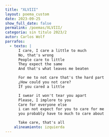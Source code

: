 ```yaml
---
title: "XLVIII"
layout: poema_custom
date: 2023-09-25
show_full_date: false
permalink: /poemas/XLVIII/
categoria: sin titulo 2023/2
autor: Carlos Wolf
parrafos:
  - texto: |
      I care, I care a little to much
      No, that's wrong
      People care to little
      They expect the same
      And that's what leaves me beaten

      For me to not care that's the hard part
      ¿How could you not care?
      If you cared a little

      I swear it won't tear you apart
      Please, I implore to you
      Care for everyone else
      i can not expect for you to care for me
      you probably have to much to care about

      Take care, that's all
    alineamiento: izquierda
---
```

